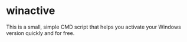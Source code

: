 # winactive
This is a small, simple CMD script that helps you activate your Windows version quickly and for free.
